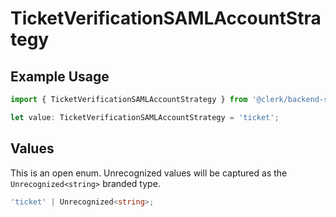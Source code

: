 # TicketVerificationSAMLAccountStrategy

## Example Usage

```typescript
import { TicketVerificationSAMLAccountStrategy } from '@clerk/backend-sdk/models/components';

let value: TicketVerificationSAMLAccountStrategy = 'ticket';
```

## Values

This is an open enum. Unrecognized values will be captured as the `Unrecognized<string>` branded type.

```typescript
'ticket' | Unrecognized<string>;
```
